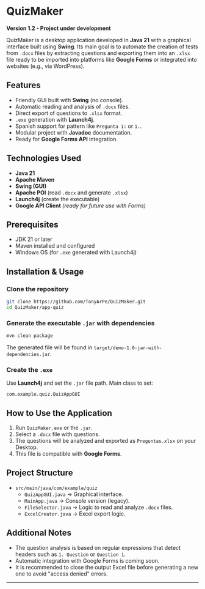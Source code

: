 # QuizMaker

**Version 1.2 - Project under development**

QuizMaker is a desktop application developed in **Java 21** with a graphical interface built using **Swing**. Its main goal is to automate the creation of tests from `.docx` files by extracting questions and exporting them into an `.xlsx` file ready to be imported into platforms like **Google Forms** or integrated into websites (e.g., via WordPress).

## Features

- Friendly GUI built with **Swing** (no console).
- Automatic reading and analysis of `.docx` files.
- Direct export of questions to `.xlsx` format.
- `.exe` generation with **Launch4j**.
- Spanish support for pattern like `Pregunta 1:` or `1.`.
- Modular project with **Javadoc** documentation.
- Ready for **Google Forms API** integration.

## Technologies Used

- **Java 21**
- **Apache Maven**
- **Swing (GUI)**
- **Apache POI** (read `.docx` and generate `.xlsx`)
- **Launch4j** (create the executable)
- **Google API Client** *(ready for future use with Forms)*

## Prerequisites

- JDK 21 or later
- Maven installed and configured
- Windows OS (for `.exe` generated with Launch4j)

## Installation & Usage

### Clone the repository
```bash
git clone https://github.com/TonyArPe/QuizMaker.git
cd QuizMaker/app-quiz
```

### Generate the executable `.jar` with dependencies
```bash
mvn clean package
```

The generated file will be found in `target/demo-1.0-jar-with-dependencies.jar`.

### Create the `.exe`
Use **Launch4j** and set the `.jar` file path. Main class to set:
```
com.example.quiz.QuizAppGUI
```

## How to Use the Application

1. Run `QuizMaker.exe` or the `.jar`.
2. Select a `.docx` file with questions.
3. The questions will be analyzed and exported as `Preguntas.xlsx` on your Desktop.
4. This file is compatible with **Google Forms**.

## Project Structure

- `src/main/java/com/example/quiz`
  - `QuizAppGUI.java` → Graphical interface.
  - `MainApp.java` → Console version (legacy).
  - `FileSelector.java` → Logic to read and analyze `.docx` files.
  - `ExcelCreator.java` → Excel export logic.

## Additional Notes

- The question analysis is based on regular expressions that detect headers such as `1. Question` or `Question 1`.
- Automatic integration with Google Forms is coming soon.
- It is recommended to close the output Excel file before generating a new one to avoid "access denied" errors.

---
